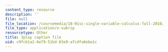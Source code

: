 ```yaml
---
content_type: resource
description: ''
file: null
file_location: /coursemedia/18-01sc-single-variable-calculus-fall-2010/c9fcb1a26e7951bd83e9a7cdfa6eba1c_aeQA5d3gZTI.vtt
file_type: application/x-subrip
resourcetype: Other
title: 3play caption file
uid: c9fcb1a2-6e79-51bd-83e9-a7cdfa6eba1c
---
```


